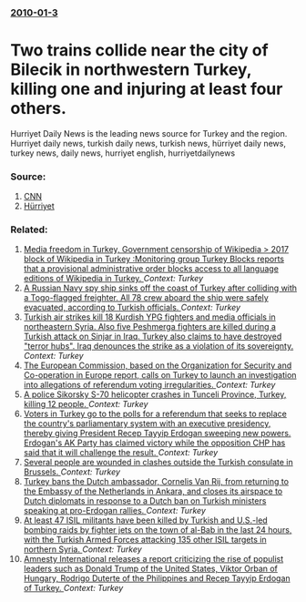 ### [2010-01-3](/news/2010/01/3/index.md)

# Two trains collide near the city of Bilecik in northwestern Turkey, killing one and injuring at least four others. 

Hurriyet Daily News is the leading news source for Turkey and the region. Hurriyet daily news, turkish daily news, turkish news, hürriyet daily news, turkey news, daily news, hurriyet english, hurriyetdailynews


### Source:

1. [CNN](http://edition.cnn.com/2010/WORLD/europe/01/03/turkey.train.crash/)
2. [Hürriyet](http://www.hurriyetdailynews.com/n.php?n=two-trains-collide-in-northwestern-turkey-one-person-killed-2010-01-03)

### Related:

1. [Media freedom in Turkey, Government censorship of Wikipedia > 2017 block of Wikipedia in Turkey :Monitoring group Turkey Blocks reports that a provisional administrative order blocks access to all language editions of Wikipedia in Turkey. ](/news/2017/04/29/media-freedom-in-turkey-government-censorship-of-wikipedia-2017-block-of-wikipedia-in-turkey-pmonitoring-group-turkey-blocks-reports-tha.md) _Context: Turkey_
2. [A Russian Navy spy ship sinks off the coast of Turkey after colliding with a Togo-flagged freighter. All 78 crew aboard the ship were safely evacuated, according to Turkish officials. ](/news/2017/04/27/a-russian-navy-spy-ship-sinks-off-the-coast-of-turkey-after-colliding-with-a-togo-flagged-freighter-all-78-crew-aboard-the-ship-were-safely.md) _Context: Turkey_
3. [Turkish air strikes kill 18 Kurdish YPG fighters and media officials in northeastern Syria. Also five Peshmerga fighters are killed during a Turkish attack on Sinjar in Iraq. Turkey also claims to have destroyed "terror hubs". Iraq denounces the strike as a violation of its sovereignty. ](/news/2017/04/25/turkish-air-strikes-kill-18-kurdish-ypg-fighters-and-media-officials-in-northeastern-syria-also-five-peshmerga-fighters-are-killed-during-a.md) _Context: Turkey_
4. [The European Commission, based on the  Organization for Security and Co-operation in Europe report, calls on Turkey to launch an investigation into allegations of referendum voting irregularities. ](/news/2017/04/18/the-european-commission-based-on-the-organization-for-security-and-co-operation-in-europe-report-calls-on-turkey-to-launch-an-investigati.md) _Context: Turkey_
5. [A police Sikorsky S-70 helicopter crashes in Tunceli Province, Turkey, killing 12 people. ](/news/2017/04/18/a-police-sikorsky-s-70-helicopter-crashes-in-tunceli-province-turkey-killing-12-people.md) _Context: Turkey_
6. [Voters in Turkey go to the polls for a referendum that seeks to replace the country's parliamentary system with an executive presidency, thereby giving President Recep Tayyip Erdogan sweeping new powers. Erdogan's AK Party has claimed victory while the opposition CHP has said that it will challenge the result. ](/news/2017/04/16/voters-in-turkey-go-to-the-polls-for-a-referendum-that-seeks-to-replace-the-country-s-parliamentary-system-with-an-executive-presidency-the.md) _Context: Turkey_
7. [Several people are wounded in clashes outside the Turkish consulate in Brussels. ](/news/2017/03/30/several-people-are-wounded-in-clashes-outside-the-turkish-consulate-in-brussels.md) _Context: Turkey_
8. [Turkey bans the Dutch ambassador, Cornelis Van Rij, from returning to the Embassy of the Netherlands in Ankara, and closes its airspace to Dutch diplomats in response to a Dutch ban on Turkish ministers speaking at pro-Erdogan rallies. ](/news/2017/03/13/turkey-bans-the-dutch-ambassador-cornelis-van-rij-from-returning-to-the-embassy-of-the-netherlands-in-ankara-and-closes-its-airspace-to-d.md) _Context: Turkey_
9. [At least 47 ISIL militants have been killed by Turkish and U.S.-led bombing raids by fighter jets on the town of al-Bab in the last 24 hours, with the Turkish Armed Forces attacking 135 other ISIL targets in northern Syria. ](/news/2017/02/3/at-least-47-isil-militants-have-been-killed-by-turkish-and-u-s-led-bombing-raids-by-fighter-jets-on-the-town-of-al-bab-in-the-last-24-hours.md) _Context: Turkey_
10. [Amnesty International releases a report criticizing the rise of populist leaders such as Donald Trump of the United States, Viktor Orban of Hungary, Rodrigo Duterte of the Philippines and Recep Tayyip Erdogan of Turkey. ](/news/2017/02/22/amnesty-international-releases-a-report-criticizing-the-rise-of-populist-leaders-such-as-donald-trump-of-the-united-states-viktor-orba-n-of.md) _Context: Turkey_
